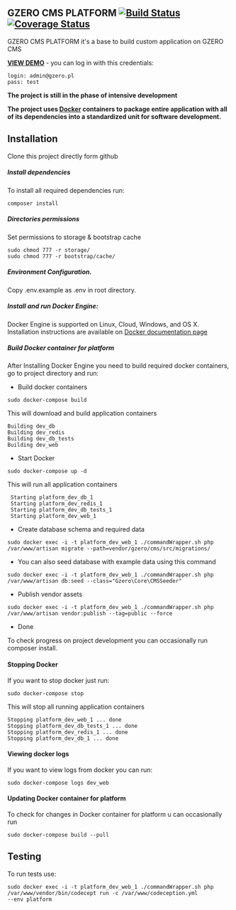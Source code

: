## GZERO CMS PLATFORM [![Build Status](https://travis-ci.org/GrupaZero/platform.png?branch=master)](https://travis-ci.org/GrupaZero/platform) [![Coverage Status](https://coveralls.io/repos/GrupaZero/platform/badge.svg?branch=master&service=github)](https://coveralls.io/github/GrupaZero/platform?branch=master)

GZERO CMS PLATFORM it's a base to build custom application on GZERO CMS

**[VIEW DEMO](http://staging.gzero.pl/en)** - you can log in with this credentials:

```
login: admin@gzero.pl
pass: test
```

**The project is still in the phase of intensive development**

**The project uses [Docker](https://www.docker.com/what-docker) containers to package entire application with all of its dependencies into a standardized unit for 
software development.**

## Installation

Clone this project directly form github

##### Install dependencies
To install all required dependencies run:
```
composer install
```

##### Directories permissions
Set permissions to storage & bootstrap cache
```
sudo chmod 777 -r storage/
sudo chmod 777 -r bootstrap/cache/
```

##### Environment Configuration.
 Copy .env.example as .env in root directory.
 
##### Install and run Docker Engine:

Docker Engine is supported on Linux, Cloud, Windows, and OS X. Installation instructions are available on [Docker documentation
 page](https://docs.docker.com/engine/installation/) 

##### Build Docker container for platform
After Installing Docker Engine you need to build required docker containers, go to project directory and run:

 - Build docker containers

 
 ```
 sudo docker-compose build
 ```
 
 This will download and build application containers
 
 ```
 Building dev_db
 Building dev_redis
 Building dev_db_tests
 Building dev_web
 ```
  
 - Start Docker
 
  ```
  sudo docker-compose up -d
  ```
  
  This will run all application containers
 
 ```
  Starting platform_dev_db_1
  Starting platform_dev_redis_1
  Starting platform_dev_db_tests_1
  Starting platform_dev_web_1
 ```
 
 - Create database schema and required data
 
```
sudo docker exec -i -t platform_dev_web_1 ./commandWrapper.sh php /var/www/artisan migrate --path=vendor/gzero/cms/src/migrations/
```

 - You can also seed database with example data using this command
 
```
sudo docker exec -i -t platform_dev_web_1 ./commandWrapper.sh php /var/www/artisan db:seed --class="Gzero\Core\CMSSeeder"
```

 - Publish vendor assets
 
```
sudo docker exec -i -t platform_dev_web_1 ./commandWrapper.sh php /var/www/artisan vendor:publish --tag=public --force
```

 - Done
 
 To check progress on project development you can occasionally run composer install.

#### Stopping Docker
 If you want to stop docker just run:
 
  ```
  sudo docker-compose stop
  ```
  
  This will stop all running application containers
 
 ```
 Stopping platform_dev_web_1 ... done
 Stopping platform_dev_db_tests_1 ... done
 Stopping platform_dev_redis_1 ... done
 Stopping platform_dev_db_1 ... done
 ```
 
#### Viewing docker logs
  If you want to view logs from docker you can run:
   ```
   sudo docker-compose logs dev_web
   ```
   
#### Updating Docker container for platform
   To check for changes in Docker container for platform u can occasionally run  
   ```
  sudo docker-compose build --pull
   ```
  
## Testing

To run tests use:

```
sudo docker exec -i -t platform_dev_web_1 ./commandWrapper.sh php /var/www/vendor/bin/codecept run -c /var/www/codeception.yml 
--env platform
```
